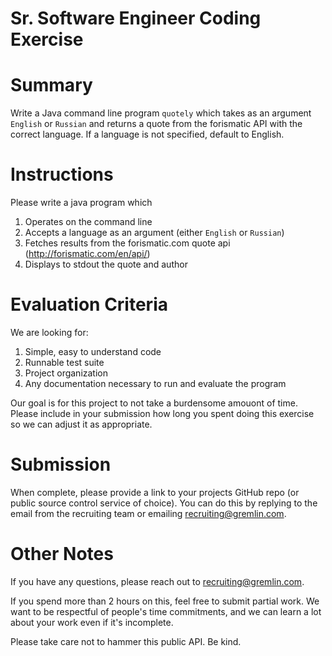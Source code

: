 # Sr. Software Engineer Coding Exercise

# Summary
Write a Java command line program `quotely` which takes as an argument `English` or `Russian` and returns a quote from the forismatic API with the correct language.
If a language is not specified, default to English.

# Instructions

Please write a java program which 
1. Operates on the command line
1. Accepts a language as an argument (either `English` or `Russian`)
1. Fetches results from the forismatic.com quote api (http://forismatic.com/en/api/)
1. Displays to stdout the quote and author

# Evaluation Criteria

We are looking for:

1. Simple, easy to understand code
1. Runnable test suite
1. Project organization
1. Any documentation necessary to run and evaluate the program

Our goal is for this project to not take a burdensome amouont of time. Please include in your submission how long you spent doing this exercise so we can adjust it as appropriate.

# Submission

When complete, please provide a link to your projects GitHub repo (or public source control service of choice). You can do this by replying to the email from the recruiting team or emailing recruiting@gremlin.com.

# Other Notes
If you have any questions, please reach out to recruiting@gremlin.com.

If you spend more than 2 hours on this, feel free to submit partial work. We want to be respectful of people's time commitments, and we can learn a lot about your work even if it's incomplete.

Please take care not to hammer this public API. Be kind.
